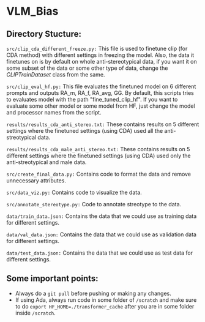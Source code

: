 # VLM_Bias

## Directory Stucture:

`src/clip_cda_different_freeze.py:` This file is used to finetune clip (for CDA method) with different settings in freezing the model. Also, the data it finetunes on is by default on whole anti-stereotypical data, if you want it on some subset of the data or some other type of data, change the _CLIPTrainDataset_ class from the same.

`src/clip_eval_hf.py:` This file evaluates the finetuned model on 6 different prompts and outputs RA_m, RA_f, RA_avg, GG. By default, this scripts tries to evaluates model with the path "fine_tuned_clip_hf". If you want to evaluate some other model or some model from HF, just change the model and processor names from the script.

`results/results_cda_anti_stereo.txt:` These contains results on 5 different settings where the finetuned settings (using CDA) used all the anti-streotypical data.

`results/results_cda_male_anti_stereo.txt:` These contains results on 5 different settings where the finetuned settings (using CDA) used only the anti-streotypical and male data.

`src/create_final_data.py:` Contains code to format the data and remove unnecessary attributes.

`src/data_viz.py:` Contains code to visualize the data.

`src/annotate_stereotype.py:` Code to annotate streotype to the data.

`data/train_data.json:` Contains the data that we could use as training data for different settings.

`data/val_data.json:` Contains the data that we could use as validation data for different settings.

`data/test_data.json:` Contains the data that we could use as test data for different settings.

## Some important points:

- Always do a `git pull` before pushing or making any changes.
- If using Ada, always run code in some folder of `/scratch` and make sure to do `export HF_HOME=./transformer_cache` after you are in some folder inside `/scratch`.